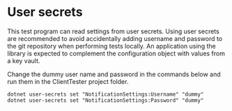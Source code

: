 ﻿# User secrets

This test program can read settings from user secrets. Using user secrets are recommended to avoid accidentally adding username and password to the git repository when performing tests locally. An application using the library is expected to complement the configuration object with values from a key vault.

Change the dummy user name and password in the commands below and run them in the ClientTester project folder.

```
dotnet user-secrets set "NotificationSettings:Username" "dummy"
dotnet user-secrets set "NotificationSettings:Password" "dummy"
```
